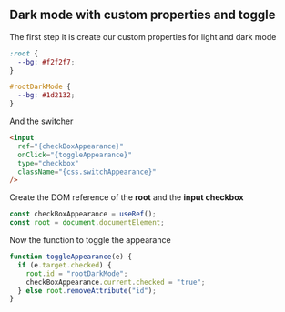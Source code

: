## Dark mode with custom properties and toggle

The first step it is create our custom properties for light and dark mode

```css
:root {
  --bg: #f2f2f7;
}

#rootDarkMode {
  --bg: #1d2132;
}
```

And the switcher

```html
<input
  ref="{checkBoxAppearance}"
  onClick="{toggleAppearance}"
  type="checkbox"
  className="{css.switchAppearance}"
/>
```

Create the DOM reference of the **root** and the **input checkbox**

```js
const checkBoxAppearance = useRef();
const root = document.documentElement;
```

Now the function to toggle the appearance

```js
function toggleAppearance(e) {
  if (e.target.checked) {
    root.id = "rootDarkMode";
    checkBoxAppearance.current.checked = "true";
  } else root.removeAttribute("id");
}
```

